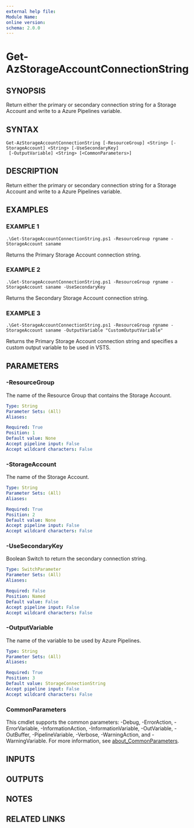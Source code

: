 ```yaml
---
external help file:
Module Name:
online version:
schema: 2.0.0
---
```


# Get-AzStorageAccountConnectionString

## SYNOPSIS
Return either the primary or secondary connection string for a Storage Account and write to a Azure Pipelines variable.

## SYNTAX

```
Get-AzStorageAccountConnectionString [-ResourceGroup] <String> [-StorageAccount] <String> [-UseSecondaryKey]
 [-OutputVariable] <String> [<CommonParameters>]
```

## DESCRIPTION
Return either the primary or secondary connection string for a Storage Account and write to a Azure Pipelines variable.

## EXAMPLES

### EXAMPLE 1
```
.\Get-StorageAccountConnectionString.ps1 -ResourceGroup rgname -StorageAccount saname
```

Returns the Primary Storage Account connection string.

### EXAMPLE 2
```
.\Get-StorageAccountConnectionString.ps1 -ResourceGroup rgname -StorageAccount saname -UseSecondaryKey
```

Returns the Secondary Storage Account connection string.

### EXAMPLE 3
```
.\Get-StorageAccountConnectionString.ps1 -ResourceGroup rgname -StorageAccount saname -OutputVariable "CustomOutputVariable"
```

Returns the Primary Storage Account connection string and specifies a custom output variable to be used in VSTS.

## PARAMETERS

### -ResourceGroup
The name of the Resource Group that contains the Storage Account.

```yaml
Type: String
Parameter Sets: (All)
Aliases:

Required: True
Position: 1
Default value: None
Accept pipeline input: False
Accept wildcard characters: False
```

### -StorageAccount
The name of the Storage Account.

```yaml
Type: String
Parameter Sets: (All)
Aliases:

Required: True
Position: 2
Default value: None
Accept pipeline input: False
Accept wildcard characters: False
```

### -UseSecondaryKey
Boolean Switch to return the secondary connection string.

```yaml
Type: SwitchParameter
Parameter Sets: (All)
Aliases:

Required: False
Position: Named
Default value: False
Accept pipeline input: False
Accept wildcard characters: False
```

### -OutputVariable
The name of the variable to be used by Azure Pipelines.

```yaml
Type: String
Parameter Sets: (All)
Aliases:

Required: True
Position: 3
Default value: StorageConnectionString
Accept pipeline input: False
Accept wildcard characters: False
```

### CommonParameters
This cmdlet supports the common parameters: -Debug, -ErrorAction, -ErrorVariable, -InformationAction, -InformationVariable, -OutVariable, -OutBuffer, -PipelineVariable, -Verbose, -WarningAction, and -WarningVariable. For more information, see [about_CommonParameters](http://go.microsoft.com/fwlink/?LinkID=113216).

## INPUTS

## OUTPUTS

## NOTES

## RELATED LINKS
